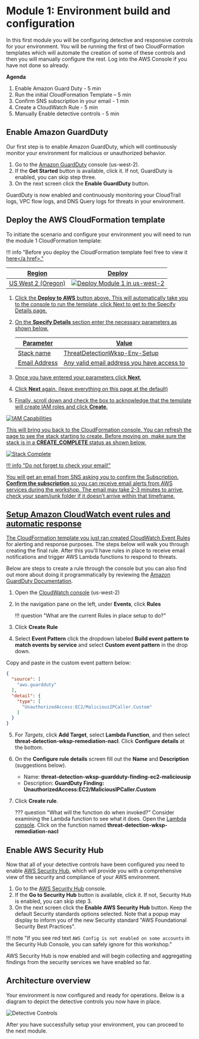 # Module 1: Environment build and configuration

In this first module you will be configuring detective and responsive controls for your environment.  You will be running the first of two CloudFormation templates which will automate the creation of some of these controls and then you will manually configure the rest. Log into the AWS Console if you have not done so already.

**Agenda**

1. Enable Amazon Guard Duty - 5 min
2. Run the initial CloudFormation Template – 5 min
3. Confirm SNS subscription in your email - 1 min
4. Create a CloudWatch Rule - 5 min
5. Manually Enable detective controls - 5 min

## Enable Amazon GuardDuty

Our first step is to enable Amazon GuardDuty, which will continuously monitor your environment for malicious or unauthorized behavior.

1.	Go to the <a href="https://us-west-2.console.aws.amazon.com/guardduty/home?region=us-west-2" target="_blank">Amazon GuardDuty</a> console (us-west-2).
2.	If the **Get Started** button is available, click it. If not, GuardDuty is enabled, you can skip step three.
3.	On the next screen click the **Enable GuardDuty** button.

GuardDuty is now enabled and continuously monitoring your CloudTrail logs, VPC flow logs, and DNS Query logs for threats in your environment.

## Deploy the AWS CloudFormation template

To initiate the scenario and configure your environment you will need to run the module 1 CloudFormation template:

!!! info "Before you deploy the CloudFormation template feel free to view it <a href="https://github.com/awsrossw/aws-scaling-threat-detection-workshop/blob/EventEngine/templates/01-environment-setup-nom.yml" target="_blank">here</a href>."

Region| Deploy
------|-----
US West 2 (Oregon) | <a href="https://console.aws.amazon.com/cloudformation/home?region=us-west-2#/stacks/new?stackName=ThreatDetectionWksp-Env-Setup&templateURL=https://public-workshops.s3-us-west-2.amazonaws.com/scaling-threat-detection/01-environment-setup-nom.yml" target="_blank">![Deploy Module 1 in us-west-2](./images/deploy-to-aws.png)</a>

1. Click the **Deploy to AWS** button above.  This will automatically take you to the console to run the template, click Next to get to the Specify Details page.

2. On the **Specify Details** section enter the necessary parameters as shown below.

	| Parameter | Value  |
	|---|---|
	| Stack name | ThreatDetectionWksp-Env-Setup  |
	| Email Address | Any valid email address you have access to  |

3. Once you have entered your parameters click **Next**,
4. Click **Next** again. \(leave everything on this page at the default\)

5. Finally, scroll down and check the box to acknowledge that the template will create IAM roles and click **Create**.

![IAM Capabilities](./images/iam-capabilities.png)

This will bring you back to the CloudFormation console. You can refresh the page to see the stack starting to create. Before moving on, make sure the stack is in a **CREATE_COMPLETE** status as shown below.

![Stack Complete](./images/01-stack-complete.png)

!!! info "Do not forget to check your email!"

 You will get an email from SNS asking you to confirm the Subscription. **Confirm the subscription** so you can receive email alerts from AWS services during the workshop. The email may take 2-3 minutes to arrive, check your spam/junk folder if it doesn’t arrive within that timeframe.

## Setup Amazon CloudWatch event rules and automatic response

The CloudFormation template you just ran created <a href="https://docs.aws.amazon.com/AmazonCloudWatch/latest/events/WhatIsCloudWatchEvents.html" target="_blank">CloudWatch Event Rules</a> for alerting and response purposes. The steps below will walk you through creating the final rule.  After this you'll have rules in place to receive email notifications and trigger AWS Lambda functions to respond to threats.

Below are steps to create a rule through the console but you can also find out more about doing it programmatically by reviewing the <a href="http://docs.aws.amazon.com/guardduty/latest/ug/guardduty_findings_cloudwatch.html" target="_blank">Amazon GuardDuty Documentation</a>.

1.	Open the <a href="https://us-west-2.console.aws.amazon.com/cloudwatch/home?region=us-west-2" target="_blank">CloudWatch console</a> (us-west-2)
2.	In the navigation pane on the left, under **Events**, click **Rules**

	!!! question "What are the current Rules in place setup to do?"

3.	Click **Create Rule**

4.	Select **Event Pattern** click the dropdown labeled **Build event pattern to match events by service** and
select **Custom event pattern** in the drop down.

Copy and paste in the custom event pattern below:

```json
{
  "source": [
	"aws.guardduty"
  ],
  "detail": {
	"type": [
	  "UnauthorizedAccess:EC2/MaliciousIPCaller.Custom"
	]
  }
}
```

5. For *Targets*, click **Add Target**, select **Lambda Function**, and then select **threat-detection-wksp-remediation-nacl**.
Click **Configure details** at the bottom.

6.	On the **Configure rule details** screen fill out the **Name** and **Description** (suggestions below).
    * Name: **threat-detection-wksp-guardduty-finding-ec2-maliciousip**
    * Description: **GuardDuty Finding: UnauthorizedAccess:EC2/MaliciousIPCaller.Custom**
7. Click **Create rule**.

    ??? question "What will the function do when invoked?"
        Consider examining the Lambda function to see what it does.  Open the <a href="https://us-west-2.console.aws.amazon.com/lambda/home?region=us-west-2" target="_blank">Lambda console</a>. Click on the function named **threat-detection-wksp-remediation-nacl**

<!-- ## Enable Amazon Macie

Since you plan on storing sensitive data in S3, let’s quickly enable Amazon Macie.  Macie is a security service that will continuously monitor data access activity for anomalies and generate alerts when it detects risk of unauthorized access or inadvertent data leaks.

1.	Go to the <a href="https://us-west-2.redirection.macie.aws.amazon.com/" target="_blank">Amazon Macie</a> console (us-west-2).

2.	Click **Get Started**.

3.	Macie will create a service-linked role when you enable it. If you would like to see the permissions that the role will have you can click the **View service role permissions**.

4.	Click **Enable Macie**.

## Setup Amazon Macie for data discovery & classification

Macie is also used for automatically discovering and classifying sensitive data.  Now that Macie is enabled, setup an integration to classify data in your S3 bucket.

1.	In the Amazon Macie console click on **Integrations** on the left navigation.

3.	Find your AWS account ID (there should be only one) and click **Select**

4.	Click **Add** then on the next screen click the check box next to the S3 bucket that ends with **“-data”**. Click **Add**

5. Leave the options here at the default, click **Review**.

6. On the next screen click **Start Classification**.

6. Finally click **Done**. Macie is now enabled and has begun to discover, classify and protect your data.
-->
## Enable AWS Security Hub


Now that all of your detective controls have been configured you need to enable <a href="https://aws.amazon.com/security-hub/" target="_blank">AWS Security Hub</a>, which will provide you with a comprehensive view of the security and compliance of your AWS environment.

1.	Go to the <a href="https://us-west-2.console.aws.amazon.com/securityhub/home?region=us-west-2#" target="_blank">AWS Security Hub</a> console.
2. If the **Go to Security Hub** button is available, click it. If not, Security Hub is enabled, you can skip step 3.
3. On the next screen click the **Enable AWS Security Hub** button. Keep the default Security standards options selected.
Note that a popup may display to inform you of the new Security standard "AWS Foundational Security Best Practices".


!!! note "If you see red text ```AWS Config is not enabled on some accounts``` in the Security Hub Console, you can safely ignore for this workshop."

AWS Security Hub is now enabled and will begin collecting and aggregating findings from the security services we have enabled so far.

## Architecture overview

Your environment is now configured and ready for operations.  Below is a diagram to depict the detective controls you now have in place.

![Detective Controls](./images/01-diagram-modulev2.png)

After you have successfully setup your environment, you can proceed to the next module.

